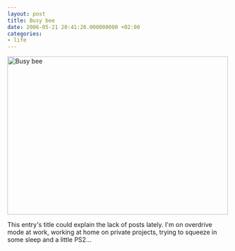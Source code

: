 ```yaml
---
layout: post
title: Busy bee
date: 2006-05-21 20:41:20.000000000 +02:00
categories:
- life
---
```

<a href="http://www.flickr.com/photos/janos/150467498/"><img src="http://static.flickr.com/52/150467498_3dfe8b72f2.jpg" alt="Busy bee" width="500" height="358" border="0" class="image" /></a>

This entry's title could explain the lack of posts lately. I'm on overdrive mode at work, working at home on private projects, trying to squeeze in some sleep and a little PS2...
